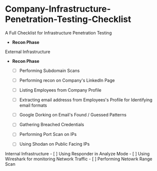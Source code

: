 # Company-Infrastructure-Penetration-Testing-Checklist
A Full Checklist for Infrastructure Penetration Testing


- **Recon Phase**

External Infrastructure
- **Recon Phase**
    - [ ]  Performing Subdomain Scans
    - [ ]  Performing recon on Company's LinkedIn Page
    - [ ]  Listing Employees from Company Profile
    - [ ]  Extracting email addresss from Employees's Profile for Identifying email formats
    - [ ]  Google Dorking on Email's Found / Guessed Patterns
    - [ ]  Gathering Breached Credentials
    - [ ]  Performing Port Scan on IPs
    - [ ]  Using Shodan on Public Facing IPs


Internal Infrastructure
    - [ ] Using Responder in Analyze Mode
    - [ ] Using Wireshark for monitoring Network Traffic
    - [ ] Performing Netowrk Range Scan
